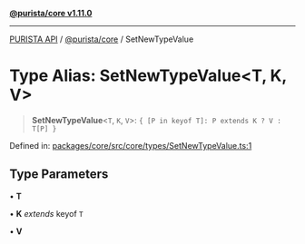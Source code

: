 [**@purista/core v1.11.0**](../README.md)

***

[PURISTA API](../../../packages.md) / [@purista/core](../README.md) / SetNewTypeValue

# Type Alias: SetNewTypeValue\<T, K, V\>

> **SetNewTypeValue**\<`T`, `K`, `V`\>: `{ [P in keyof T]: P extends K ? V : T[P] }`

Defined in: [packages/core/src/core/types/SetNewTypeValue.ts:1](https://github.com/puristajs/purista/blob/master/packages/core/src/core/types/SetNewTypeValue.ts#L1)

## Type Parameters

• **T**

• **K** *extends* keyof `T`

• **V**
